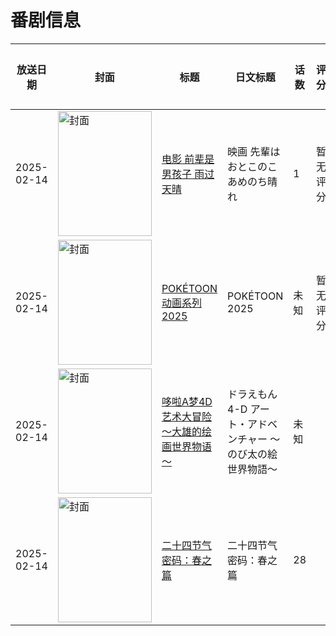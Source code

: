 # 番剧信息

|放送日期|封面|标题|日文标题|话数|评分|评分人数|
|---|---|---|---|---|---|---|
|2025-02-14|<img src="//lain.bgm.tv/pic/cover/c/a4/36/515392_n2tua.jpg" alt="封面" style="width:150px;height:200px;object-fit:cover;">|[电影 前辈是男孩子 雨过天晴](https://bangumi.tv/subject/515392)|映画 先輩はおとこのこ あめのち晴れ|1|暂无评分|少于10人评分|
|2025-02-14|<img src="//lain.bgm.tv/pic/cover/c/46/7e/537252_Vwoid.jpg" alt="封面" style="width:150px;height:200px;object-fit:cover;">|[POKÉTOON动画系列2025](https://bangumi.tv/subject/537252)|POKÉTOON 2025|未知|暂无评分|少于10人评分|
|2025-02-14|<img src="//lain.bgm.tv/pic/cover/c/a5/b1/537745_DtDV9.jpg" alt="封面" style="width:150px;height:200px;object-fit:cover;">|[哆啦A梦4D艺术大冒险～大雄的绘画世界物语～](https://bangumi.tv/subject/537745)|ドラえもん 4-D アート・アドベンチャー ～のび太の絵世界物語～|未知|||
|2025-02-14|<img src="//lain.bgm.tv/pic/cover/c/d8/20/538433_qdDha.jpg" alt="封面" style="width:150px;height:200px;object-fit:cover;">|[二十四节气密码：春之篇](https://bangumi.tv/subject/538433)|二十四节气密码：春之篇|28|||
